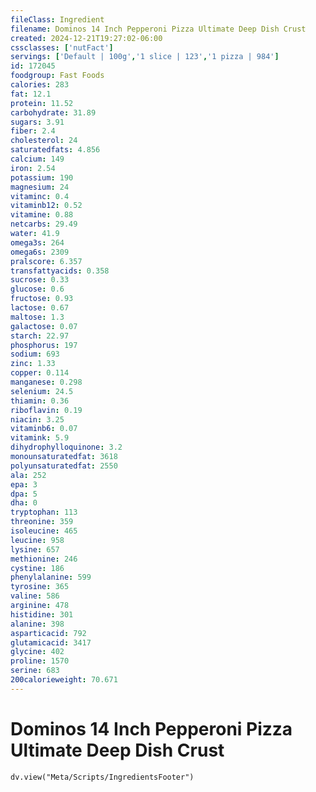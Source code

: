 ```yaml
---
fileClass: Ingredient
filename: Dominos 14 Inch Pepperoni Pizza Ultimate Deep Dish Crust
created: 2024-12-21T19:27:02-06:00
cssclasses: ['nutFact']
servings: ['Default | 100g','1 slice | 123','1 pizza | 984']
id: 172045
foodgroup: Fast Foods
calories: 283
fat: 12.1
protein: 11.52
carbohydrate: 31.89
sugars: 3.91
fiber: 2.4
cholesterol: 24
saturatedfats: 4.856
calcium: 149
iron: 2.54
potassium: 190
magnesium: 24
vitaminc: 0.4
vitaminb12: 0.52
vitamine: 0.88
netcarbs: 29.49
water: 41.9
omega3s: 264
omega6s: 2309
pralscore: 6.357
transfattyacids: 0.358
sucrose: 0.33
glucose: 0.6
fructose: 0.93
lactose: 0.67
maltose: 1.3
galactose: 0.07
starch: 22.97
phosphorus: 197
sodium: 693
zinc: 1.33
copper: 0.114
manganese: 0.298
selenium: 24.5
thiamin: 0.36
riboflavin: 0.19
niacin: 3.25
vitaminb6: 0.07
vitamink: 5.9
dihydrophylloquinone: 3.2
monounsaturatedfat: 3618
polyunsaturatedfat: 2550
ala: 252
epa: 3
dpa: 5
dha: 0
tryptophan: 113
threonine: 359
isoleucine: 465
leucine: 958
lysine: 657
methionine: 246
cystine: 186
phenylalanine: 599
tyrosine: 365
valine: 586
arginine: 478
histidine: 301
alanine: 398
asparticacid: 792
glutamicacid: 3417
glycine: 402
proline: 1570
serine: 683
200calorieweight: 70.671
---
```


# Dominos 14 Inch Pepperoni Pizza Ultimate Deep Dish Crust

```dataviewjs
dv.view("Meta/Scripts/IngredientsFooter")
```